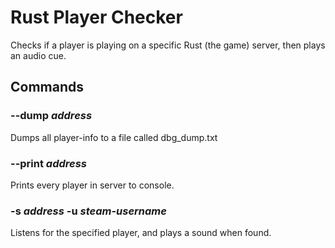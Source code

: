 # Rust Player Checker
Checks if a player is playing on a specific Rust (the game) server, then plays an audio cue.

## Commands
### --dump *address*
  Dumps all player-info to a file called dbg_dump.txt
  
### --print *address*
  Prints every player in server to console.
  
### -s *address* -u *steam-username*
  Listens for the specified player, and plays a sound when found.
